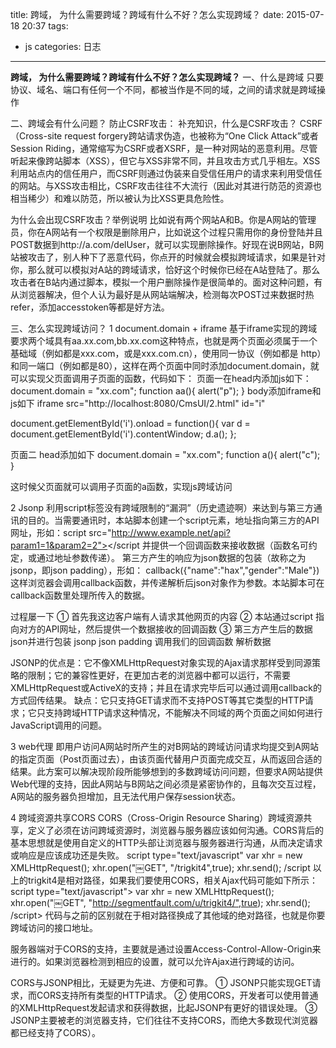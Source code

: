title: 跨域， 为什么需要跨域？跨域有什么不好？怎么实现跨域？
date: 2015-07-18 20:37
tags:
- js
categories: 日志
---

**跨域， 为什么需要跨域？跨域有什么不好？怎么实现跨域？**
一、什么是跨域
 只要协议、域名、端口有任何一个不同，都被当作是不同的域，之间的请求就是跨域操作


二、跨域会有什么问题？
 防止CSRF攻击：
补充知识，什么是CSRF攻击？
CSRF（Cross-site request forgery跨站请求伪造，也被称为“One Click Attack”或者Session Riding，通常缩写为CSRF或者XSRF，是一种对网站的恶意利用。尽管听起来像跨站脚本（XSS），但它与XSS非常不同，并且攻击方式几乎相左。XSS利用站点内的信任用户，而CSRF则通过伪装来自受信任用户的请求来利用受信任的网站。与XSS攻击相比，CSRF攻击往往不大流行（因此对其进行防范的资源也相当稀少）和难以防范，所以被认为比XSS更具危险性。

为什么会出现CSRF攻击？举例说明
比如说有两个网站A和B。你是A网站的管理员，你在A网站有一个权限是删除用户，比如说这个过程只需用你的身份登陆并且POST数据到http://a.com/delUser，就可以实现删除操作。好现在说B网站，B网站被攻击了，别人种下了恶意代码，你点开的时候就会模拟跨域请求，如果是针对你，那么就可以模拟对A站的跨域请求，恰好这个时候你已经在A站登陆了。那么攻击者在B站内通过脚本，模拟一个用户删除操作是很简单的。面对这种问题，有从浏览器解决，但个人认为最好是从网站端解决，检测每次POST过来数据时热refer，添加accesstoken等都是好方法。

三、怎么实现跨域访问？
1 document.domain + iframe
 基于iframe实现的跨域要求两个域具有aa.xx.com,bb.xx.com这种特点，也就是两个页面必须属于一个基础域（例如都是xxx.com，或是xxx.com.cn），使用同一协议（例如都是 http）和同一端口（例如都是80），这样在两个页面中同时添加document.domain，就可以实现父页面调用子页面的函数，代码如下： 
页面一在head内添加js如下：
 document.domain = "xx.com";
 function aa(){
	alert("p");
}
body添加iframe和js如下
iframe src="http://localhost:8080/CmsUI/2.html" id="i"

document.getElementById('i').onload = function(){
var d = document.getElementById('i').contentWindow;
d.a(); 
};


页面二 head添加如下
document.domain = "xx.com";
function a(){
alert("c");
 }

这时候父页面就可以调用子页面的a函数，实现js跨域访问 


2 Jsonp
利用script标签没有跨域限制的“漏洞”（历史遗迹啊）来达到与第三方通讯的目的。当需要通讯时，本站脚本创建一个script元素，地址指向第三方的API网址，形如：script src="http://www.example.net/api?param1=1&param2=2"></script 
并提供一个回调函数来接收数据（函数名可约定，或通过地址参数传递）。 
第三方产生的响应为json数据的包装（故称之为jsonp，即json padding），形如： 
callback({"name":"hax","gender":"Male"}) 
这样浏览器会调用callback函数，并传递解析后json对象作为参数。本站脚本可在callback函数里处理所传入的数据。 

过程屡一下
① 首先我这边客户端有人请求其他网页的内容
② 本站通过script 指向对方的API网址，然后提供一个数据接收的回调函数
③ 第三方产生后的数据 json并进行包装  jsonp  json padding 调用我们的回调函数 解析数据

JSONP的优点是：它不像XMLHttpRequest对象实现的Ajax请求那样受到同源策略的限制；它的兼容性更好，在更加古老的浏览器中都可以运行，不需要XMLHttpRequest或ActiveX的支持；并且在请求完毕后可以通过调用callback的方式回传结果。
缺点：它只支持GET请求而不支持POST等其它类型的HTTP请求；它只支持跨域HTTP请求这种情况，不能解决不同域的两个页面之间如何进行JavaScript调用的问题。

3 web代理
即用户访问A网站时所产生的对B网站的跨域访问请求均提交到A网站的指定页面（Post页面过去），由该页面代替用户页面完成交互，从而返回合适的结果。此方案可以解决现阶段所能够想到的多数跨域访问问题，但要求A网站提供Web代理的支持，因此A网站与B网站之间必须是紧密协作的，且每次交互过程，A网站的服务器负担增加，且无法代用户保存session状态。

4 跨域资源共享CORS
CORS（Cross-Origin Resource Sharing）跨域资源共享，定义了必须在访问跨域资源时，浏览器与服务器应该如何沟通。CORS背后的基本思想就是使用自定义的HTTP头部让浏览器与服务器进行沟通，从而决定请求或响应是应该成功还是失败。
script type="text/javascript"
    var xhr = new XMLHttpRequest();
    xhr.open("￼GET", "/trigkit4",true);
    xhr.send();
/script
以上的trigkit4是相对路径，如果我们要使用CORS，相关Ajax代码可能如下所示：
script type="text/javascript">
    var xhr = new XMLHttpRequest();
    xhr.open("￼GET", "http://segmentfault.com/u/trigkit4/",true);
    xhr.send();
/script>
代码与之前的区别就在于相对路径换成了其他域的绝对路径，也就是你要跨域访问的接口地址。

服务器端对于CORS的支持，主要就是通过设置Access-Control-Allow-Origin来进行的。如果浏览器检测到相应的设置，就可以允许Ajax进行跨域的访问。

CORS与JSONP相比，无疑更为先进、方便和可靠。
    ① JSONP只能实现GET请求，而CORS支持所有类型的HTTP请求。
    ② 使用CORS，开发者可以使用普通的XMLHttpRequest发起请求和获得数据，比起JSONP有更好的错误处理。
    ③ JSONP主要被老的浏览器支持，它们往往不支持CORS，而绝大多数现代浏览器都已经支持了CORS）。




